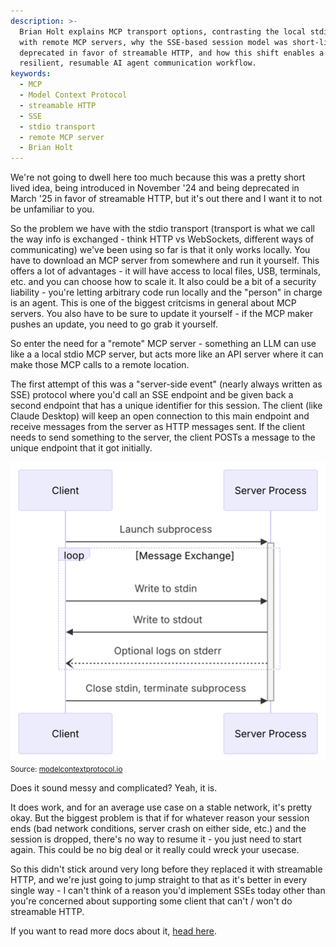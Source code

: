 ```yaml
---
description: >-
  Brian Holt explains MCP transport options, contrasting the local stdio setup
  with remote MCP servers, why the SSE-based session model was short-lived and
  deprecated in favor of streamable HTTP, and how this shift enables a more
  resilient, resumable AI agent communication workflow.
keywords:
  - MCP
  - Model Context Protocol
  - streamable HTTP
  - SSE
  - stdio transport
  - remote MCP server
  - Brian Holt
---
```

We're not going to dwell here too much because this was a pretty short lived idea, being introduced in November '24 and being deprecated in March '25 in favor of streamable HTTP, but it's out there and I want it to not be unfamiliar to you.

So the problem we have with the stdio transport (transport is what we call the way info is exchanged - think HTTP vs WebSockets, different ways of communicating) we've been using so far is that it only works locally. You have to download an MCP server from somewhere and run it yourself. This offers a lot of advantages - it will have access to local files, USB, terminals, etc. and you can choose how to scale it. It also could be a bit of a security liability - you're letting arbitrary code run locally and the "person" in charge is an agent. This is one of the biggest critcisms in general about MCP servers. You also have to be sure to update it yourself - if the MCP maker pushes an update, you need to go grab it yourself.

So enter the need for a "remote" MCP server - something an LLM can use like a a local stdio MCP server, but acts more like an API server where it can make those MCP calls to a remote location.

The first attempt of this was a "server-side event" (nearly always written as SSE) protocol where you'd call an SSE endpoint and be given back a second endpoint that has a unique identifier for this session. The client (like Claude Desktop) will keep an open connection to this main endpoint and receive messages from the server as HTTP messages sent. If the client needs to send something to the server, the client POSTs a message to the unique endpoint that it got initially.

![SSE diagram](/images/sse.png)
<small>Source: [modelcontextprotocol.io](https://modelcontextprotocol.io/specification/2024-11-05/basic/transports#http-with-sse)</small>

Does it sound messy and complicated? Yeah, it is.

It does work, and for an average use case on a stable network, it's pretty okay. But the biggest problem is that if for whatever reason your session ends (bad network conditions, server crash on either side, etc.) and the session is dropped, there's no way to resume it - you just need to start again. This could be no big deal or it really could wreck your usecase.

So this didn't stick around very long before they replaced it with streamable HTTP, and we're just going to jump straight to that as it's better in every single way - I can't think of a reason you'd implement SSEs today other than you're concerned about supporting some client that can't / won't do streamable HTTP.

If you want to read more docs about it, [head here][sse].

[sse]: https://modelcontextprotocol.io/specification/2024-11-05/basic/transports#http-with-sse
